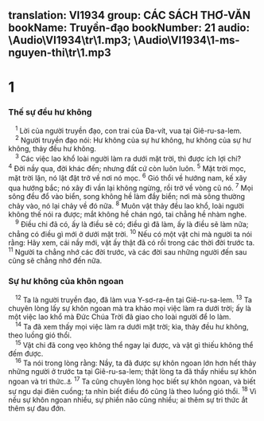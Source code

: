 translation: VI1934
group: CÁC SÁCH THƠ-VĂN
bookName: Truyền-đạo 
bookNumber: 21
audio: \Audio\VI1934\tr\1.mp3; \Audio\VI1934\1-ms-nguyen-thi\tr\1.mp3
-------

<div class="title"><h1>1</h1><h3>Thế sự đều hư không</h3></div>
<span class="verse tr_1_1"> <sup>1</sup> Lời của người truyền đạo, con trai của Đa-vít, vua tại Giê-ru-sa-lem. <br/></span>
<span class="verse tr_1_2"> <sup>2</sup> Người truyền đạo nói: Hư không của sự hư không, hư không của sự hư không, thảy đều hư không. <br/></span>
<span class="verse tr_1_3"> <sup>3</sup> Các việc lao khổ loài người làm ra dưới mặt trời, thì được ích lợi chi? </span>
<span class="verse tr_1_4"><sup>4</sup> Đời nầy qua, đời khác đến; nhưng đất cứ còn luôn luôn. </span>
<span class="verse tr_1_5"><sup>5</sup> Mặt trời mọc, mặt trời lặn, nó lật đật trở về nơi nó mọc. </span>
<span class="verse tr_1_6"><sup>6</sup> Gió thổi về hướng nam, kế xây qua hướng bắc; nó xây đi vần lại không ngừng, rồi trở về vòng cũ nó. </span>
<span class="verse tr_1_7"><sup>7</sup> Mọi sông đều đổ vào biển, song không hề làm đầy biển; nơi mà sông thường chảy vào, nó lại chảy về đó nữa. </span>
<span class="verse tr_1_8"><sup>8</sup> Muôn vật thảy đều lao khổ, loài người không thế nói ra được; mắt không hề chán ngó, tai chẳng hề nhàm nghe. <br/></span>
<span class="verse tr_1_9"> <sup>9</sup> Điều chi đã có, ấy là điều sẽ có; điều gì đã làm, ấy là điều sẽ làm nữa; chẳng có điều gì mới ở dưới mặt trời. </span>
<span class="verse tr_1_10"><sup>10</sup> Nếu có một vật chi mà người ta nói rằng: Hãy xem, cái nầy mới, vật ấy thật đã có rồi trong các thời đời trước ta. </span>
<span class="verse tr_1_11"><sup>11</sup> Người ta chẳng nhớ các đời trước, và các đời sau những người đến sau cũng sẽ chẳng nhớ đến nữa. <br/></span>
<div class="title"><h3>Sự hư không của khôn ngoan</h3></div>
<span class="verse tr_1_12"> <sup>12</sup> Ta là người truyền đạo, đã làm vua Y-sơ-ra-ên tại Giê-ru-sa-lem. </span>
<span class="verse tr_1_13"><sup>13</sup> Ta chuyên lòng lấy sự khôn ngoan mà tra khảo mọi việc làm ra dưới trời; ấy là một việc lao khổ mà Đức Chúa Trời đã giao cho loài người để lo làm. <br/></span>
<span class="verse tr_1_14"> <sup>14</sup> Ta đã xem thấy mọi việc làm ra dưới mặt trời; kìa, thảy đều hư không, theo luồng gió thổi. <br/></span>
<span class="verse tr_1_15"> <sup>15</sup> Vật chi đã cong vẹo không thể ngay lại được, và vật gì thiếu không thể đếm được. <br/></span>
<span class="verse tr_1_16"> <sup>16</sup> Ta nói trong lòng rằng: Nầy, ta đã được sự khôn ngoan lớn hơn hết thảy những người ở trước ta tại Giê-ru-sa-lem; thật lòng ta đã thấy nhiều sự khôn ngoan và tri thức.<a data-toggle="tooltip" data-placement="bottom" title="1Vua 4:29-31 ">⚓</a></span>
<span class="verse tr_1_17"><sup>17</sup> Ta cũng chuyên lòng học biết sự khôn ngoan, và biết sự ngu dại điên cuồng; ta nhìn biết điều đó cũng là theo luồng gió thổi. </span>
<span class="verse tr_1_18"><sup>18</sup> Vì nếu sự khôn ngoan nhiều, sự phiền não cũng nhiều; ai thêm sự tri thức ắt thêm sự đau đớn. <br/></span>
